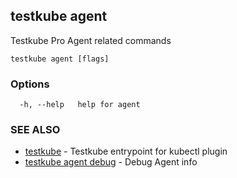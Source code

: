 ## testkube agent

Testkube Pro Agent related commands

```
testkube agent [flags]
```

### Options

```
  -h, --help   help for agent
```

### SEE ALSO

* [testkube](testkube.md)	 - Testkube entrypoint for kubectl plugin
* [testkube agent debug](testkube_agent_debug.md)	 - Debug Agent info

